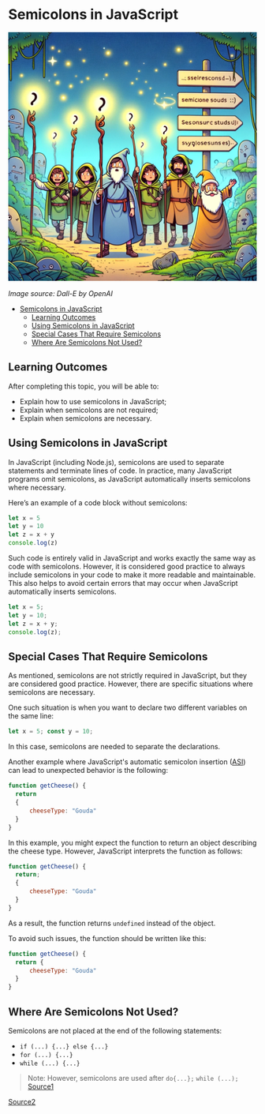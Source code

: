 # Semicolons in JavaScript

![Semicolons](Semicolons.webp)

*Image source: Dall-E by OpenAI*

- [Semicolons in JavaScript](#semicolons-in-javascript)
  - [Learning Outcomes](#learning-outcomes)
  - [Using Semicolons in JavaScript](#using-semicolons-in-javascript)
  - [Special Cases That Require Semicolons](#special-cases-that-require-semicolons)
  - [Where Are Semicolons Not Used?](#where-are-semicolons-not-used)

## Learning Outcomes

After completing this topic, you will be able to:

- Explain how to use semicolons in JavaScript;
- Explain when semicolons are not required;
- Explain when semicolons are necessary.

## Using Semicolons in JavaScript

In JavaScript (including Node.js), semicolons are used to separate statements and terminate lines of code. In practice, many JavaScript programs omit semicolons, as JavaScript automatically inserts semicolons where necessary.

Here’s an example of a code block without semicolons:

```javascript
let x = 5
let y = 10
let z = x + y
console.log(z)
```

Such code is entirely valid in JavaScript and works exactly the same way as code with semicolons. However, it is considered good practice to always include semicolons in your code to make it more readable and maintainable. This also helps to avoid certain errors that may occur when JavaScript automatically inserts semicolons.

```javascript
let x = 5;
let y = 10;
let z = x + y;
console.log(z);
```

## Special Cases That Require Semicolons

As mentioned, semicolons are not strictly required in JavaScript, but they are considered good practice. However, there are specific situations where semicolons are necessary.

One such situation is when you want to declare two different variables on the same line:

```javascript
let x = 5; const y = 10;
```

In this case, semicolons are needed to separate the declarations.

Another example where JavaScript's automatic semicolon insertion ([ASI](https://developer.mozilla.org/en-US/docs/Web/JavaScript/Reference/Lexical_grammar#automatic_semicolon_insertion)) can lead to unexpected behavior is the following:

```javascript
function getCheese() {
  return 
  { 
      cheeseType: "Gouda"
  } 
}
```

In this example, you might expect the function to return an object describing the cheese type. However, JavaScript interprets the function as follows:

```javascript
function getCheese() {
  return; 
  { 
      cheeseType: "Gouda"
  } 
}
```

As a result, the function returns `undefined` instead of the object.

To avoid such issues, the function should be written like this:

```javascript
function getCheese() {
  return { 
      cheeseType: "Gouda"
  } 
}
```

## Where Are Semicolons Not Used?

Semicolons are not placed at the end of the following statements:

- `if (...) {...} else {...}`
- `for (...) {...}`
- `while (...) {...}`

> Note: However, semicolons are used after `do{...};` `while (...);` 
[Source1](https://developer.mozilla.org/en-US/docs/Web/JavaScript/Reference/Lexical_grammar#automatic_semicolon_insertion)

[Source2](https://dev.to/adriennemiller/semicolons-in-javascript-to-use-or-not-to-use-2nli)
